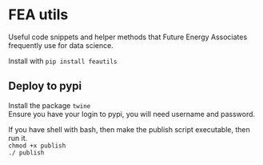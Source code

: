 # FEA utils

Useful code snippets and helper methods that Future Energy Associates frequently use for data science.

Install with `pip install feautils`

## Deploy to pypi

Install the package `twine`  
Ensure you have your login to pypi, you will need username and password.  

If you have shell with bash, then make the publish script executable, then run it.  
`chmod +x publish`  
`./ publish`
